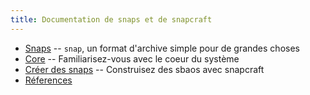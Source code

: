 ```yaml
---
title: Documentation de snaps et de snapcraft
---
```


<!-- lang: EN
- [Snaps](/docs/snaps) -- `snap`, a simple archive format for big things
- [Core](/docs/core) -- Get familiar with the core system
- [Build snaps](/docs/build-snaps) -- Build snaps with Snapcraft
- [Reference](/docs/reference)
-->

- [Snaps](/docs/snaps) -- `snap`, un format d'archive simple pour de grandes choses
- [Core](/docs/core) -- Familiarisez-vous avec le coeur du système
- [Créer des snaps](/docs/build-snaps) -- Construisez des sbaos avec snapcraft
- [Réferences](/docs/reference)
